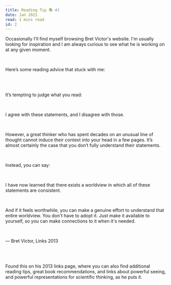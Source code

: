 ```yaml
---
title: Reading Tip 📚 #1
date: Jan 2021
read: 1 mins read
id: 2
---
```

Occasionally I'll find myself browsing Bret Victor's website. I'm usually looking for inspiration and I am always curious to see what he is working on at any given moment.

<br/>

Here’s some reading advice that stuck with me:

<br/>
<br/>

 
It’s tempting to judge what you read:

<br/>
 
I agree with these statements, and I disagree with those.

<br/>

However, a great thinker who has spent decades on an unusual line of thought cannot induce their context into your head in a few pages. It’s almost certainly the case that you don’t fully understand their statements.

<br/>

Instead, you can say:

<br/>

I have now learned that there exists a worldview in which all of these statements are consistent.

<br/>

And if it feels worthwhile, you can make a genuine effort to understand that entire worldview. You don't have to adopt it. Just make it available to yourself, so you can make connections to it when it's needed.

<br/>

— Bret Victor, Links 2013


<br/>
<br/>

Found this on his 2013 links page, where you can also find additional reading tips, great book recommendations, and links about powerful seeing, and powerful representations for scientific thinking, as he puts it.

